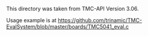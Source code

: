 This directory was taken from TMC-API Version 3.06.

Usage example is at
    https://github.com/trinamic/TMC-EvalSystem/blob/master/boards/TMC5041_eval.c
